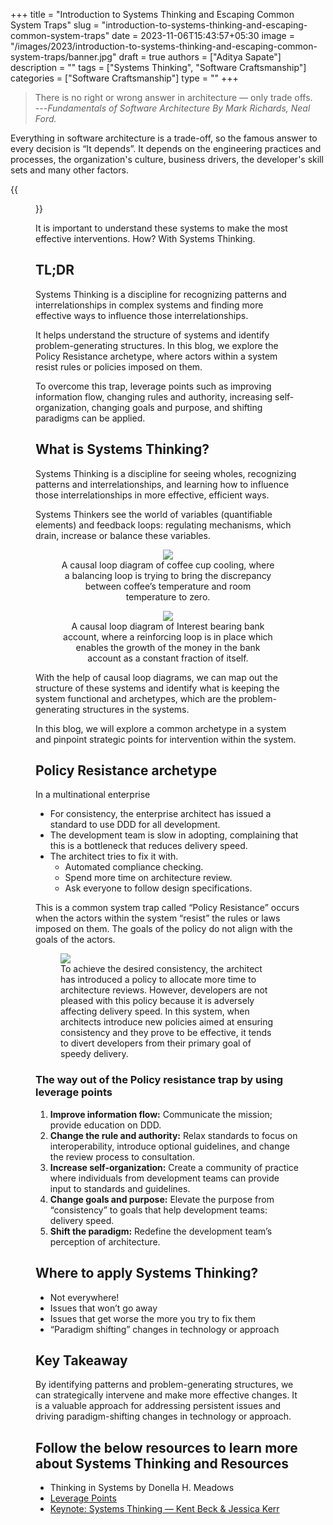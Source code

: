 +++
title = "Introduction to Systems Thinking and Escaping Common System Traps"
slug = "introduction-to-systems-thinking-and-escaping-common-system-traps"
date = 2023-11-06T15:43:57+05:30
image = "/images/2023/introduction-to-systems-thinking-and-escaping-common-system-traps/banner.jpg"
draft = true
authors = ["Aditya Sapate"]
description = ""
tags = ["Systems Thinking", "Software Craftsmanship"]
categories = ["Software Craftsmanship"]
type = ""
+++

> There is no right or wrong answer in architecture — only trade offs. \
> ---<cite>Fundamentals of Software Architecture By Mark Richards, Neal Ford. </cite>

Everything in software architecture is a trade-off, so the famous answer to every decision is “It depends”. It depends on the engineering practices and processes, the organization's culture, business drivers, the developer's skill sets and many other factors.

{{<figure src="/images/2023/introduction-to-systems-thinking-and-escaping-common-system-traps/architecture.jpg">}}

It is important to understand these systems to make the most effective interventions. How? With Systems Thinking.

## TL;DR

Systems Thinking is a discipline for recognizing patterns and interrelationships in complex systems and finding more effective ways to influence those interrelationships.

It helps understand the structure of systems and identify problem-generating structures. In this blog, we explore the Policy Resistance archetype, where actors within a system resist rules or policies imposed on them.

To overcome this trap, leverage points such as improving information flow, changing rules and authority, increasing self-organization, changing goals and purpose, and shifting paradigms can be applied.

## What is Systems Thinking?

Systems Thinking is a discipline for seeing wholes, recognizing patterns and interrelationships, and learning how to influence those interrelationships in more effective, efficient ways.

Systems Thinkers see the world of variables (quantifiable elements) and feedback loops: regulating mechanisms, which drain, increase or balance these variables.

<center>
<figure> <img src="/images/2023/introduction-to-systems-thinking-and-escaping-common-system-traps/balancing_loop.jpg">
<figcaption> A causal loop diagram of coffee cup cooling, where a balancing loop is trying to bring the discrepancy between coffee’s temperature and room temperature to zero. </figcaption>
</figure>
</center>

<center>
<figure> <img src="/images/2023/introduction-to-systems-thinking-and-escaping-common-system-traps/reinforcing_loop.jpg">
<figcaption> A causal loop diagram of Interest bearing bank account, where a reinforcing loop is in place which enables the growth of the money in the bank account as a constant fraction of itself. </figcaption>
</figure>
</center>

With the help of causal loop diagrams, we can map out the structure of these systems and identify what is keeping the system functional and archetypes, which are the problem-generating structures in the systems.

In this blog, we will explore a common archetype in a system and pinpoint strategic points for intervention within the system.

## Policy Resistance archetype

In a multinational enterprise

-   For consistency, the enterprise architect has issued a standard to use DDD for all development.
-   The development team is slow in adopting, complaining that this is a bottleneck that reduces delivery speed.
-   The architect tries to fix it with.
    -   Automated compliance checking.
    -   Spend more time on architecture review.
    -   Ask everyone to follow design specifications.

This is a common system trap called “Policy Resistance” occurs when the actors within the system “resist” the rules or laws imposed on them. The goals of the policy do not align with the goals of the actors.

 <figure> <img src="/images/2023/introduction-to-systems-thinking-and-escaping-common-system-traps/policy_resistance.jpg"> <figcaption> To achieve the desired consistency, the architect has introduced a policy to allocate more time to architecture reviews. However, developers are not pleased with this policy because it is adversely affecting delivery speed. In this system, when architects introduce new policies aimed at ensuring consistency and they prove to be effective, it tends to divert developers from their primary goal of speedy delivery. </figcaption> </figure>

### **The way out of the Policy resistance trap by using leverage points**

1. **Improve information flow:** Communicate the mission; provide education on DDD.
2. **Change the rule and authority:** Relax standards to focus on interoperability, introduce optional guidelines, and change the review process to consultation.
3. **Increase self-organization:** Create a community of practice where individuals from development teams can provide input to standards and guidelines.
4. **Change goals and purpose:** Elevate the purpose from “consistency” to goals that help development teams: delivery speed.
5. **Shift the paradigm:** Redefine the development team’s perception of architecture.

## Where to apply Systems Thinking?

-   Not everywhere!
-   Issues that won’t go away
-   Issues that get worse the more you try to fix them
-   “Paradigm shifting” changes in technology or approach

## Key Takeaway

By identifying patterns and problem-generating structures, we can strategically intervene and make more effective changes. It is a valuable approach for addressing persistent issues and driving paradigm-shifting changes in technology or approach.

## Follow the below resources to learn more about Systems Thinking and Resources

-   Thinking in Systems by Donella H. Meadows
-   [Leverage Points](https://donellameadows.org/archives/leverage-points-places-to-intervene-in-a-system/)
-   [Keynote: Systems Thinking — Kent Beck & Jessica Kerr](https://www.youtube.com/watch?v=z8bL_V9in9o&t=854)
